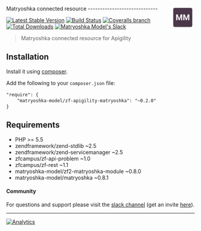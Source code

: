 <p><img align="right" src="https://github.com/matryoshka-model/matryoshka/blob/master/docs/assets/images/matryoshka_logo_hi_res_512.png" width="64px" height="64px"/></p>
<p></p>
Matryoshka connected resource
-----------------------------

[![Latest Stable Version](http://img.shields.io/packagist/v/matryoshka-model/zf-apigility-matryoshka.svg?style=flat-square)](https://packagist.org/packages/matryoshka-model/zf-apigility-matryoshka) [![Build Status](https://img.shields.io/travis/matryoshka-model/zf-apigility-matryoshka/master.svg?style=flat-square)](https://travis-ci.org/matryoshka-model/zf-apigility-matryoshka) [![Coveralls branch](https://img.shields.io/coveralls/matryoshka-model/zf-apigility-matryoshka/master.svg?style=flat-square)](https://coveralls.io/r/matryoshka-model/zf-apigility-matryoshka?branch=master) [![Total Downloads](https://img.shields.io/packagist/dt/matryoshka-model/zf-apigility-matryoshka.svg?style=flat-square)](https://packagist.org/packages/matryoshka-model/zf-apigility-matryoshka) [![Matryoshka Model's Slack](http://matryoshka-slackin.herokuapp.com/badge.svg?style=flat-square)](http://matryoshka-slackin.herokuapp.com)

> Matryoshka connected resource for Apigility

## Installation

Install it using [composer](http://getcomposer.org).

Add the following to your `composer.json` file:

```
"require": {
    "matryoshka-model/zf-apigility-matryoshka": "~0.2.0"
}
```

## Requirements

- PHP >= 5.5
- zendframework/zend-stdlib ~2.5
- zendframework/zend-servicemanager ~2.5
- zfcampus/zf-api-problem ~1.0
- zfcampus/zf-rest ~1.1
- matryoshka-model/zf2-matryoshka-module ~0.8.0
- matryoshka-model/matryoshka ~0.8.1


#### Community

For questions and support please visit the [slack channel](http://matryoshka.slack.com) (get an invite [here](http://matryoshka-slackin.herokuapp.com)).

---

[![Analytics](https://ga-beacon.appspot.com/UA-49657176-2/zf-apigility-matryoshka?flat)](https://github.com/igrigorik/ga-beacon)
